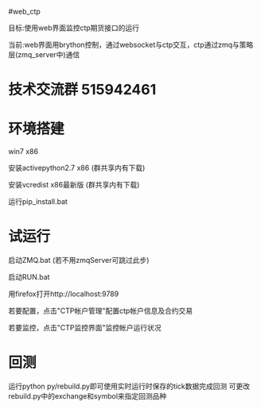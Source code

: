
#web_ctp

目标:使用web界面监控ctp期货接口的运行

当前:web界面用brython控制，通过websocket与ctp交互，ctp通过zmq与策略层(zmq_server中)通信


技术交流群 515942461
====================


环境搭建
========

win7 x86

安装activepython2.7 x86 (群共享内有下载)

安装vcredist x86最新版 (群共享内有下载)

运行pip_install.bat


试运行
======

启动ZMQ.bat (若不用zmqServer可跳过此步)

启动RUN.bat

用firefox打开http://localhost:9789

若要配置，点击"CTP帐户管理"配置ctp帐户信息及合约交易

若要监控，点击"CTP监控界面"监控帐户运行状况

回测
====

运行python py/rebuild.py即可使用实时运行时保存的tick数据完成回测
可更改rebuild.py中的exchange和symbol来指定回测品种


